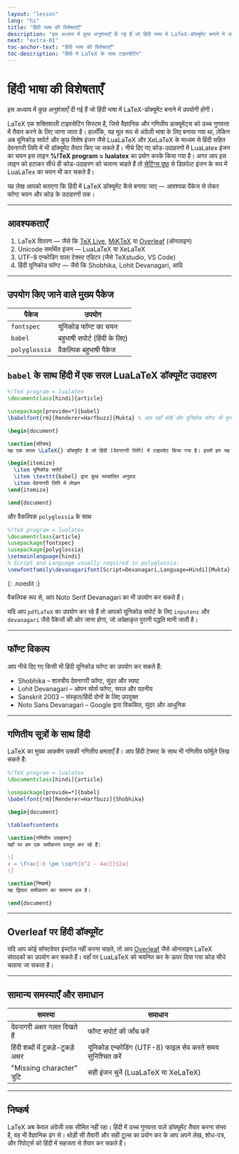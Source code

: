 ```yaml
---
layout: "lesson"
lang: "hi"
title: "हिंदी भाषा की विशेषताएँ"
description: "इस अध्याय में कुछ अनुशंसाएँ दी गई हैं जो हिंदी भाषा में LaTeX-डॉक्यूमेंट बनाने में उपयोगी होंगी।"
next: "extra-01"
toc-anchor-text: "हिंदी भाषा की विशेषताएँ"
toc-description: "हिंदी में LaTeX के साथ टाइपसेटिंग"
---
```


# हिंदी भाषा की विशेषताएँ

<span class="summary">इस अध्याय में कुछ अनुशंसाएँ दी गई हैं जो हिंदी भाषा में LaTeX-डॉक्यूमेंट बनाने में उपयोगी होंगी।</span>

LaTeX एक शक्तिशाली टाइपसेटिंग सिस्टम है, जिसे वैज्ञानिक और गणितीय डाक्यूमेंट्स को उच्च गुणवत्ता में तैयार करने के लिए जाना जाता है। हालाँकि, यह मूल रूप से अंग्रेज़ी भाषा के लिए बनाया गया था, लेकिन अब यूनिकोड सपोर्ट और कुछ विशेष इंजन जैसे LuaLaTeX और XeLaTeX के माध्यम से हिंदी सहित देवनागरी लिपि में भी डॉक्यूमेंट तैयार किए जा सकते हैं। नीचे दिए गए कोड-उदाहरणों में LuaLatex इंजन का चयन इस लाइन **%!TeX program = lualatex** का प्रयोग करके किया गया है। अगर आप इस लाइन को हटाकर सीधे ही कोड-उदाहरण को चलाना चाहते हैं तो [सेटिंग्स पृष्ठ](settings) से डिफ़ॉल्ट इंजन के रूप में LuaLaTex का चयन भी कर सकते हैं।

यह लेख आपको बताएगा कि हिंदी में LaTeX डॉक्यूमेंट कैसे बनाया जाए — आवश्यक पैकेज से लेकर फॉण्ट चयन और कोड के उदाहरणों तक।

---

## आवश्यकताएँ

1. LaTeX वितरण — जैसे कि [TeX Live](https://www.tug.org/texlive/), [MiKTeX](https://miktex.org/) या [Overleaf](https://www.overleaf.com/) (ऑनलाइन)
2. Unicode समर्थित इंजन — LuaLaTeX या XeLaTeX
3. UTF-8 एन्कोडिंग वाला टेक्स्ट एडिटर (जैसे TeXstudio, VS Code)
4. हिंदी यूनिकोड फॉण्ट — जैसे कि Shobhika, Lohit Devanagari, आदि

---

## उपयोग किए जाने वाले मुख्य पैकेज

| पैकेज | उपयोग |
|-------|-------|
| `fontspec` | यूनिकोड फॉण्ट का चयन |
| `babel` | बहुभाषी सपोर्ट (हिंदी के लिए) |
| `polyglossia` | वैकल्पिक बहुभाषी पैकेज |

## `babel` के साथ हिंदी में एक सरल LuaLaTeX डॉक्यूमेंट उदाहरण

```latex
%!TeX program = lualatex
\documentclass[hindi]{article}

\usepackage[provide=*]{babel}
\babelfont{rm}[Renderer=Harfbuzz]{Mukta} % आप यहाँ कोई और यूनिकोड फॉण्ट भी चुन सकते हैं

\begin{document}

\section{परिचय}
यह एक सरल \LaTeX{} डॉक्यूमेंट है जो हिंदी (देवनागरी लिपि) में टाइपसेट किया गया है। इसमें हम यह देखेंगे कि यूनिकोड और शोभिका फॉण्ट की सहायता से LaTeX में हिंदी कैसे लिखी जा सकती है।

\begin{itemize}
  \item यूनिकोड सपोर्ट
  \item \texttt{babel} द्वारा कुछ स्वचालित अनुवाद
  \item देवनागरी लिपि में लेखन
\end{itemize}

\end{document}
```

और वैकल्पिक `polyglossia` के साथ

```latex
%!TeX program = lualatex
\documentclass{article}
\usepackage{fontspec}
\usepackage{polyglossia}
\setmainlanguage{hindi}
% Script and Language usually required in polyglossia:
\newfontfamily\devanagarifont[Script=Devanagari,Language=Hindi]{Mukta}
```
{: .noedit :}

वैकल्पिक रूप से, आप Noto Serif Devanagari का भी उपयोग कर सकते हैं। 

यदि आप `pdfLaTeX` का उपयोग कर रहे हैं तो आपको यूनिकोड सपोर्ट के लिए `inputenc` और `devanagari` जैसे पैकेजों की ओर जाना होगा, जो अपेक्षाकृत पुरानी पद्धति मानी जाती है।

---

## फॉण्ट विकल्प

आप नीचे दिए गए किसी भी हिंदी यूनिकोड फॉण्ट का उपयोग कर सकते हैं:

- Shobhika – शास्त्रीय देवनागरी फॉण्ट, सुंदर और स्पष्ट
- Lohit Devanagari – ओपन सोर्स फॉण्ट, सरल और पठनीय
- Sanskrit 2003 – संस्कृत/हिंदी दोनों के लिए उपयुक्त
- Noto Sans Devanagari – Google द्वारा विकसित, सुंदर और आधुनिक

---

##  गणितीय सूत्रों के साथ हिंदी

LaTeX का मुख्य आकर्षण उसकी गणितीय क्षमताएँ हैं। आप हिंदी टेक्स्ट के साथ भी गणितीय फॉर्मूले लिख सकते हैं:

```latex
%!TeX program = lualatex
\documentclass[hindi]{article}

\usepackage[provide=*]{babel}
\babelfont{rm}[Renderer=Harfbuzz]{Shobhika}

\begin{document}

\tableofcontents

\section{गणितीय उदाहरण}
यहाँ पर हम एक समीकरण प्रस्तुत कर रहे हैं:

\[
x = \frac{-b \pm \sqrt{b^2 - 4ac}}{2a}
\]

\section{निष्कर्ष}
यह द्विघात समीकरण का सामान्य हल है।

\end{document}
```
---

## Overleaf पर हिंदी डॉक्यूमेंट
यदि आप कोई सॉफ्टवेयर इंस्टॉल नहीं करना चाहते, तो आप [Overleaf](https://www.overleaf.com/) जैसे ऑनलाइन LaTeX संपादकों का उपयोग कर सकते हैं। वहाँ पर LuaLaTeX को चयनित कर के ऊपर दिया गया कोड सीधे चलाया जा सकता है।

---

## सामान्य समस्याएँ और समाधान

| समस्या | समाधान |
|--------|---------|
| देवनागरी अक्षर गलत दिखते हैं | फॉण्ट सपोर्ट की जाँच करें |
| हिंदी शब्दों में टुकड़े-टुकड़े अक्षर | यूनिकोड एन्कोडिंग (UTF-8) फाइल सेव करते समय सुनिश्चित करें |
| "Missing character" त्रुटि | सही इंजन चुनें (LuaLaTeX या XeLaTeX) |

---

## निष्कर्ष

LaTeX अब केवल अंग्रेजी तक सीमित नहीं रहा। हिंदी में उच्च गुणवत्ता वाले डॉक्यूमेंट तैयार करना संभव है, वह भी वैज्ञानिक ढंग से। थोड़ी सी तैयारी और सही टूल्स का प्रयोग कर के आप अपने लेख, शोध-पत्र, और रिपोर्ट्स को हिंदी में सहजता से तैयार कर सकते हैं। 
